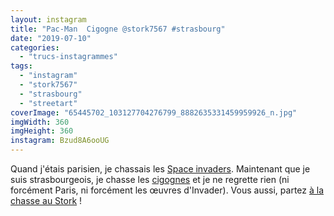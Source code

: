 ```yaml
---
layout: instagram
title: "Pac-Man ️ Cigogne @stork7567 #strasbourg"
date: "2019-07-10"
categories: 
  - "trucs-instagrammes"
tags: 
  - "instagram"
  - "stork7567"
  - "strasbourg"
  - "streetart"
coverImage: "65445702_103127704276799_8882635331459959926_n.jpg"
imgWidth: 360
imgHeight: 360
instagram: Bzud8A6ooUG
---
```


Quand j'étais parisien, je chassais les [Space invaders](http://sitofotos.6x8.org/index.php?/category/2). Maintenant que je suis strasbourgeois, je chasse les [cigognes](https://www.6x8.org/tag/stork7567/) et je ne regrette rien (ni forcément Paris, ni forcément les œuvres d'Invader). Vous aussi, partez [à la chasse au Stork](https://www.6x8.org/2019/11/a-la-chasse-au-stork/) !
